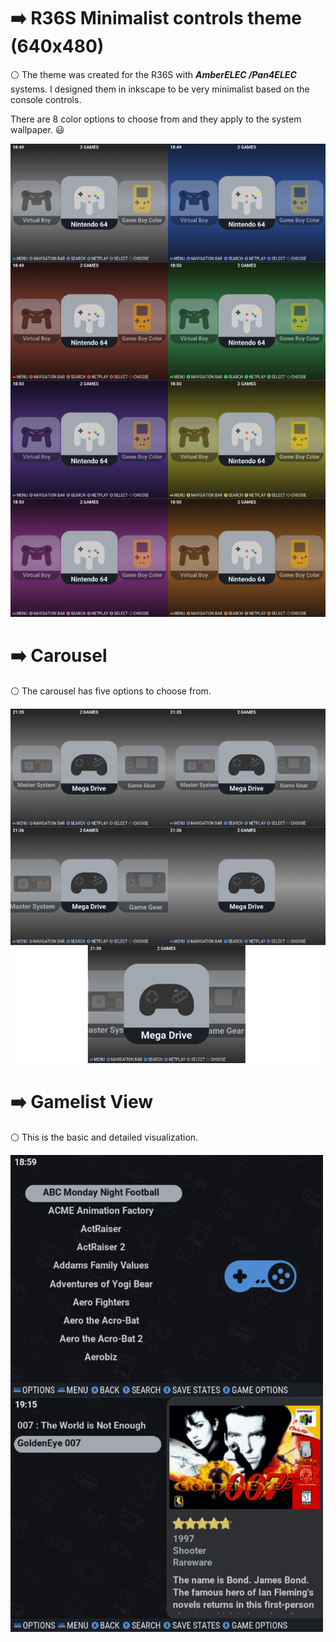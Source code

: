 # :arrow_right: R36S Minimalist controls theme (640x480)

:white_circle: The theme was created for the R36S with **_AmberELEC /Pan4ELEC_** systems. I designed them in inkscape to be very minimalist based on the console controls.

There are 8 color options to choose from and they apply to the system wallpaper.
 :smiley:

<img width="600" heigth="1000"  src="/assets/images/image1.png">

# :arrow_right: Carousel
:white_circle: The carousel has five options to choose from.

<img width="600" heigth="1000" src="/assets/images/image2.png">

# :arrow_right: Gamelist View
:white_circle: This is the basic and detailed visualization.

<img width="500" heigth="1000" src="/assets/images/image3.png">


